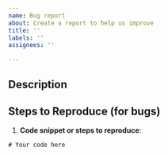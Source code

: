 ```yaml
---
name: Bug report
about: Create a report to help us improve
title: ''
labels: ''
assignees: ''

---
```


<!--
Thank you for taking the time to report an issue.

Please note:
- Search existing issues to avoid duplicates.
- Use a clear and descriptive title.
-->

## Description

<!-- A clear and concise description of the problem or suggestion. -->

## Steps to Reproduce (for bugs)

1. **Code snippet or steps to reproduce**:
```rust
# Your code here
